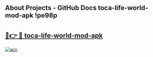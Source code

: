 ## About Projects - GitHub Docs toca-life-world-mod-apk !pe98p

# <h2><a href="https://andorid.site?title=toca-life-world-mod-apk&ref=13PRO">🔗👉 🔴 toca-life-world-mod-apk</a></h2>

[![acn](https://github.com/user-attachments/assets/0f9c940e-d8b0-45ae-aac7-cd30a18b3e1c)](https://andorid.site?title=toca-life-world-mod-apk&ref=13PRO)

